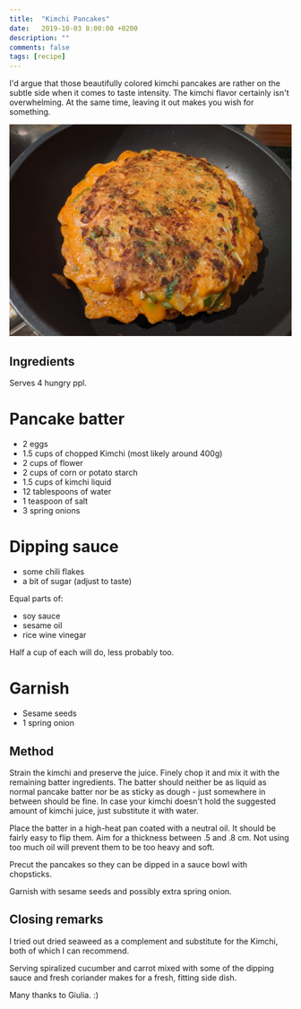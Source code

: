 ```yaml
---
title:  "Kimchi Pancakes"
date:   2019-10-03 8:00:00 +0200
description: ""
comments: false
tags: [recipe]
---
```


I'd argue that those beautifully colored kimchi pancakes are rather on the subtle side when it comes to taste intensity. The kimchi flavor certainly isn't overwhelming. At the same time, leaving it out makes you wish for something.

![Stacked pancakes](/imgs/pancake.jpg) 

## Ingredients
Serves 4 hungry ppl.

# Pancake batter
- 2 eggs
- 1.5 cups of chopped Kimchi (most likely around 400g)
- 2 cups of flower
- 2 cups of corn or potato starch
- 1.5 cups of kimchi liquid
- 12 tablespoons of water
- 1 teaspoon of salt
- 3 spring onions

# Dipping sauce
- some chili flakes
- a bit of sugar (adjust to taste)

Equal parts of:
- soy sauce
- sesame oil
- rice wine vinegar

Half a cup of each will do, less probably too.

# Garnish
- Sesame seeds
- 1 spring onion


## Method
Strain the kimchi and preserve the juice. Finely chop it and mix it with the remaining batter ingredients. The batter should neither be as liquid as normal pancake batter nor be as sticky as dough - just somewhere in between should be fine. In case your kimchi doesn't hold the suggested amount of kimchi juice, just substitute it with water.

Place the batter in a high-heat pan coated with a neutral oil. It should be fairly easy to flip them. Aim for a thickness between .5 and .8 cm. Not using too much oil will prevent them to be too heavy and soft.

Precut the pancakes so they can be dipped in a sauce bowl with chopsticks.

Garnish with sesame seeds and possibly extra spring onion.

## Closing remarks
I tried out dried seaweed as a complement and substitute for the Kimchi, both of which I can recommend.

Serving spiralized cucumber and carrot mixed with some of the dipping sauce and fresh coriander makes for a fresh, fitting side dish.

Many thanks to Giulia. :)
